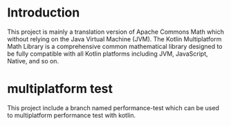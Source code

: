 # Introduction
This project is mainly a translation version of Apache Commons Math which without relying on the Java Virtual Machine (JVM).
The Kotlin Multiplatform Math Library is a comprehensive common mathematical library designed to be fully compatible with all Kotlin platforms including JVM, JavaScript, Native, and so on.

# multiplatform test
This project include a branch named performance-test which can be used to multiplatform performance test with kotlin.
